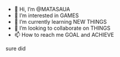 - 👋 Hi, I’m @MATASAUA
- 👀 I’m interested in GAMES
- 🌱 I’m currently learning NEW THINGS
- 💞️ I’m looking to collaborate on THINGS
- 📫 How to reach me GOAL and ACHIEVE

<!---
MATASAUA/MATASAUA is a ✨ special ✨ repository because its `README.md` (this file) appears on your GitHub profile.
You can click the Preview link to take a look at your changes.
--->
sure did
